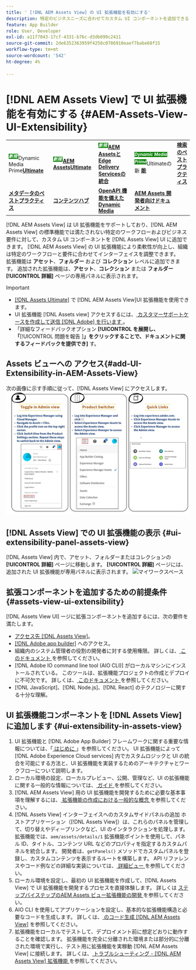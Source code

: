 ```yaml
---
title: ' [!DNL AEM Assets View] の UI 拡張機能を有効にする'
description: 特定のビジネスニーズに合わせてカスタム UI コンポーネントを追加できる  [!DNL AEM Assets View]. [!DNL AEM Assets View] UI の UI 拡張機能について説明します。
feature: App Builder
role: User, Developer
exl-id: a11f7043-17cf-4331-b76c-d3db099c2411
source-git-commit: 2de6352363959f4258c0786910eaef7babe68f15
workflow-type: tm+mt
source-wordcount: '542'
ht-degree: 4%

---
```


# [!DNL AEM Assets View] で UI 拡張機能を有効にする {#AEM-Assets-View-UI-Extensibility}

<table>
    <tr>
        <td>
            <sup style= "background-color:#008000; color:#FFFFFF; font-weight:bold"><i> 新規 </i></sup>Dynamic Media Prime<a href="/help/assets/dynamic-media/dm-prime-ultimate.md"><b>Ultimate</b></a>
        </td>
        <td>
            <sup style= "background-color:#008000; color:#FFFFFF; font-weight:bold"><i> 新規 </i></sup> <a href="/help/assets/assets-ultimate-overview.md"><b>AEM AssetsUltimate</b></a>
        </td>
        <td>
            <sup style= "background-color:#008000; color:#FFFFFF; font-weight:bold"><i> 新規 </i></sup> <a href="/help/assets/integrate-aem-assets-edge-delivery-services.md"><b>AEM AssetsとEdge Delivery Servicesの統合 </b></a>
        </td>
          <td>
            <sup style= "background-color:#008000; color:#FFFFFF; font-weight:bold"><i>Dynamic Media Prime</i></sup>Ultimateの新 <a href="/help/assets/dynamic-media/enable-dynamic-media-prime-and-ultimate.md"><b> 能 </b></a>
        </td>
        <td>
            <a href="/help/assets/search-best-practices.md"><b>検索のベストプラクティス</b></a>
        </td>
    </tr>
    <tr>
        <td>
            <a href="/help/assets/metadata-best-practices.md"><b>メタデータのベストプラクティス</b></a>
        </td>
        <td>
            <a href="/help/assets/product-overview.md"><b>コンテンツハブ</b></a>
        </td>
        <td>
            <a href="/help/assets/dynamic-media-open-apis-overview.md"><b>OpenAPI 機能を備えた Dynamic Media</b></a>
        </td>
        <td>
            <a href="https://developer.adobe.com/experience-cloud/experience-manager-apis/"><b>AEM Assets 開発者向けドキュメント</b></a>
        </td>
    </tr>
</table>

[!DNL AEM Assets View] は UI 拡張機能をサポートしており、[!DNL AEM Assets View] の標準機能では満たされない特定のワークフローおよびビジネス要件に対して、カスタム UI コンポーネントを [!DNL Assets View] UI に追加できます。 [!DNL AEM Assets View] の UI 拡張機能により柔軟性が向上し、組織は特定のワークフローと要件に合わせてインターフェイスを調整できます。\
拡張機能は **アセット**、**フォルダー** および **コレクション** レベルに追加できます。 追加された拡張機能は、**アセット**、**コレクション** または **フォルダー** **[!UICONTROL 詳細]** ページの専用パネルに表示されます。

>[!IMPORTANT]
>
> * [[!DNL Assets Ultimate]](/help/assets/assets-ultimate-overview.md) で [!DNL AEM Assets View]UI 拡張機能を使用できます。
> * UI 拡張機能 [!DNL Assets view] アクセスするには、[ カスタマーサポートケースを作成して送信  [!DNL Adobe]  を行います ](https://helpx.adobe.com/jp/enterprise/using/support-for-experience-cloud.html)。
> * 「詳細なフィードバックオプション **[!UICONTROL を展開し、「**[!UICONTROL  問題を報告 ]**」をクリックすることで、ドキュメントに関するフィードバックを提供でき]** す。

## Assets ビューへの <a id="1"></a> アクセス{#add-UI-Extensibility-in-AEM-Assets-View}

次の画像に示す手順に従って、[!DNL Assets View] にアクセスします。
![access-assets-view-ui](/help/assets/assets/access-assets-view.jpg)

## [!DNL Assets View] での UI 拡張機能の表示 {#ui-extensibility-panel-assets-view}

[!DNL Assets View] 内で、アセット、フォルダーまたはコレクションの **[!UICONTROL 詳細]** ページに移動します。 **[!UICONTROL 詳細]** ページには、追加された UI 拡張機能が専用パネルに表示されます。
![ マイワークスペース ](/help/assets/assets/my-workspace-assets-view3.png)

## 拡張コンポーネントを追加するための前提条件{#assets-view-ui-extensibility}

[!DNL Assets View UI] ージに拡張コンポーネントを追加するには、次の要件を満たします。

* [ アクセス先  [!DNL Assets View]](#1)。
* [[!DNL Adobe app builder]](https://developer.adobe.com/app-builder/docs/overview/) へのアクセス。
* 組織内のシステム管理者の役割の開発者に対する使用権限。 詳しくは、[ このドキュメント ](https://developer.adobe.com/uix/docs/guides/get-access/) を参照してください。
* [!DNL Adobe IO command line tool (AIO CLI)] がローカルマシンにインストールされている。 このツールは、拡張機能プロジェクトの作成とデプロイに不可欠です。 詳しくは、[ このドキュメント ](https://developer.adobe.com/app-builder/docs/getting_started/#local-environment-set-up) を参照してください。
* [!DNL JavaScript]、[!DNL Node.js]、[!DNL React] のテクノロジーに関する十分な理解。

## UI 拡張機能コンポーネントを [!DNL Assets View] に追加します {#ui-extensibility-in-assets-view}

1. UI 拡張機能と [!DNL Adobe App Builder] フレームワークに関する重要な情報については、「[ はじめに ](https://developer.adobe.com/uix/docs/getting-started/)」を参照してください。 UI 拡張機能によって [!DNL Adobe Experience Cloud services] 内でカスタムロジックと UI の統合を可能にする方法と、UI 拡張機能を実装するためのアーキテクチャとワークフローについて説明します。
1. ローカル環境の設定、ローカルプレビュー、公開、管理など、UI の拡張機能に関する一般的な情報については、[ ガイド ](https://developer.adobe.com/uix/docs/guides/) を参照してください。
1. [!DNL AEM Assets View] 用の UI 拡張機能を開発するために必要な基本事項を理解するには、[ 拡張機能の作成における一般的な概念 ](https://developer.adobe.com/uix/docs/services/aem-assets-view/api/commons/) を参照してください。
1. [!DNL Assets View] インターフェイスへのカスタムサイドパネルの追加 ホストアプリケーション（[!DNL Assets View]）は、これらのパネルを管理して、切り替えやディープリンクなど、UI のインタラクションを処理します。 拡張機能では、`aem/assets/details/1` 拡張機能ポイントを使用して、パネル ID、タイトル、コンテンツ URL などのプロパティを指定するカスタムパネルを統合します。 開発者は、`getPanels()` メソッドでカスタムパネルを登録し、カスタムコンテンツを表示するルートを構築します。 API リファレンスやコード例などの詳細な実装については、[ 詳細ビュー ](https://developer.adobe.com/uix/docs/services/aem-assets-view/api/details-view/) を参照してください。
1. ローカル環境を設定し、最初の UI 拡張機能を作成して、[!DNL Assets View] で UI 拡張機能を開発するプロセスを直接体験します。 詳しくは [ ステップバイステップのAEM Assets ビュー拡張機能の開発 ](https://developer.adobe.com/uix/docs/services/aem-assets-view/extension-development/) を参照してください。
1. AIO CLI を使用してアプリケーションを設定し、基本的な拡張機能構造と必要なコードを生成します。 詳しくは、[ のコード生成  [!DNL AEM Assets View]](https://developer.adobe.com/uix/docs/services/aem-assets-view/code-generation/) を参照してください。
1. 拡張機能をローカルでテストして、デプロイメント前に想定どおりに動作することを確認します。 拡張機能を完全に分離された環境または部分的に分離された環境で実行し、テスト用に拡張機能を実稼動 [!DNL AEM Assets View] に接続します。 詳しくは、[ トラブルシューティング - [!DNL AEM Assets View]  拡張機能 ](https://developer.adobe.com/uix/docs/services/aem-assets-view/debug/) を参照してください。
